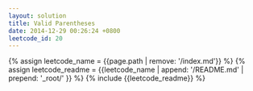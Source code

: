 ```yaml
---
layout: solution
title: Valid Parentheses
date: 2014-12-29 00:26:24 +0800
leetcode_id: 20
---
```

{% assign leetcode_name = {{page.path | remove: '/index.md'}}  %}
{% assign leetcode_readme = {{leetcode_name | append: '/README.md' | prepend: '_root/' }}  %}
{% include {{leetcode_readme}} %}
